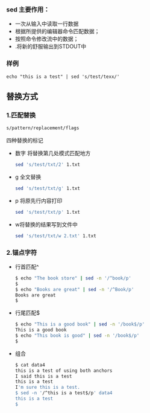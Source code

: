 

### sed 主要作用：

- 一次从输入中读取一行数据
- 根据所提供的编辑器命令匹配数据；
- 按照命令修改流中的数据；
- .将新的舒服输出到STDOUT中

### 样例

```shell
echo "this is a test" | sed 's/test/texx/'
```



## 替换方式

### 1.匹配替换

```sh
s/pattern/replacement/flags
```

四种替换的标记

- 数字 将替换第几处模式匹配地方

  ```sh
  sed 's/test/txt/2' 1.txt
  ```

  

- g 全文替换

  ```sh
  sed 's/test/txt/g' 1.txt
  ```

  

- p 将原先行内容打印

  ```sh
  sed 's/test/txt/p' 1.txt
  ```

  

- w将替换的结果写到文件中

  ```sh
  sed 's/test/txt/w 2.txt' 1.txt
  ```

  

### 2.锚点字符

- 行首匹配^

  ```sh
  $ echo "The book store" | sed -n '/^book/p'
  $
  $ echo "Books are great" | sed -n '/^Book/p'
  Books are great
  $
  ```

- 行尾匹配$

  ```sh
  $ echo "This is a good book" | sed -n '/book$/p'
  This is a good book
  $ echo "This book is good" | sed -n '/book$/p'
  $
  ```

- 组合

  ```sh
  $ cat data4
  this is a test of using both anchors
  I said this is a test
  this is a test
  I'm sure this is a test.
  $ sed -n '/^this is a test$/p' data4
  this is a test
  $
  ```

  
